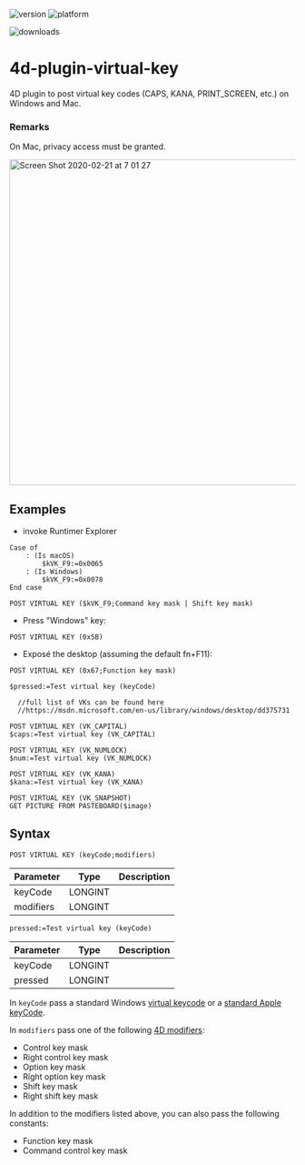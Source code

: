 ![version](https://img.shields.io/badge/version-18%2B-EB8E5F)
![platform](https://img.shields.io/static/v1?label=platform&message=mac-intel%20|%20mac-arm%20|%20win-64&color=blue)

![downloads](https://img.shields.io/github/downloads/miyako/4d-plugin-virtual-key/total)

# 4d-plugin-virtual-key
4D plugin to post virtual key codes (CAPS, KANA, PRINT_SCREEN, etc.) on Windows and Mac.

### Remarks

On Mac, privacy access must be granted.

<img width="573" alt="Screen Shot 2020-02-21 at 7 01 27" src="https://user-images.githubusercontent.com/1725068/74982777-13031800-5478-11ea-9210-019c216ae263.png">

## Examples

* invoke Runtimer Explorer

```4d
Case of 
	: (Is macOS)
		$kVK_F9:=0x0065
	: (Is Windows)
		$kVK_F9:=0x0078
End case 

POST VIRTUAL KEY ($kVK_F9;Command key mask | Shift key mask)
```

* Press "Windows" key:

```4d
POST VIRTUAL KEY (0x5B)
```

* Exposé the desktop (assuming the default fn+F11): 

```4d
POST VIRTUAL KEY (0x67;Function key mask)

$pressed:=Test virtual key (keyCode)

  //full list of VKs can be found here
  //https://msdn.microsoft.com/en-us/library/windows/desktop/dd375731

POST VIRTUAL KEY (VK_CAPITAL)
$caps:=Test virtual key (VK_CAPITAL)

POST VIRTUAL KEY (VK_NUMLOCK)
$num:=Test virtual key (VK_NUMLOCK)

POST VIRTUAL KEY (VK_KANA)
$kana:=Test virtual key (VK_KANA)

POST VIRTUAL KEY (VK_SNAPSHOT)
GET PICTURE FROM PASTEBOARD($image)
```

## Syntax

```4d
POST VIRTUAL KEY (keyCode;modifiers)
```

Parameter|Type|Description
------------|------------|----
keyCode|LONGINT|
modifiers|LONGINT|

```4d
pressed:=Test virtual key (keyCode)
```

Parameter|Type|Description
------------|------------|----
keyCode|LONGINT|
pressed|LONGINT|

In ```keyCode``` pass a standard Windows [virtual keycode](https://msdn.microsoft.com/en-us/library/windows/desktop/dd375731) or a [standard Apple keyCode](http://stackoverflow.com/questions/3202629/where-can-i-find-a-list-of-mac-virtual-key-codes).

In ```modifiers``` pass one of the following [4D modifiers](http://doc.4d.com/4Dv14/4D/14.3/Events-Modifiers.302-1697268.en.html):

* Control key mask 
* Right control key mask 
* Option key mask 
* Right option key mask 
* Shift key mask 
* Right shift key mask 

In addition to the modifiers listed above, you can also pass the following constants: 

* Function key mask 
* Command control key mask 
